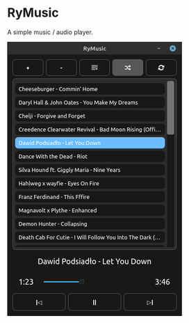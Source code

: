 # RyMusic
A simple music / audio player.

![App Preview Image](https://github.com/LoganFairbairn/RyMusic/blob/main/preview_images/Screenshot_1.png?raw=true)